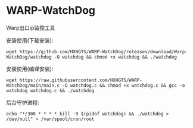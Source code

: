 # WARP-WatchDog
Warp出口ip监控工具

安装使用(下载安装):
```
wget https://github.com/HXHGTS/WARP-WatchDog/releases/download/Warp-WatchDog/watchdog -O watchdog && chmod +x watchdog && ./watchdog
```
安装使用(编译安装):
```
wget https://raw.githubusercontent.com/HXHGTS/WARP-WatchDog/main/main.c -O watchdog.c && chmod +x watchdog.c && gcc -o watchdog watchdog.c && ./watchdog
```
后台守护进程:
```
echo "*/300 * * * * kill -9 $(pidof watchdog) && ./watchdog > /dev/null" > /var/spool/cron/root
```
